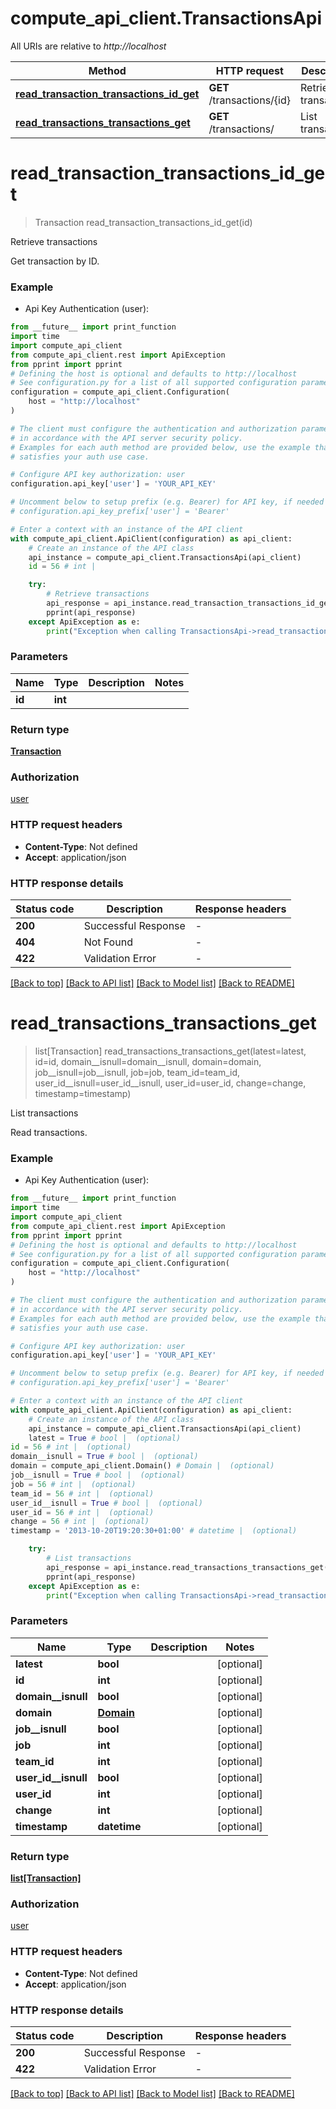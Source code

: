 # compute_api_client.TransactionsApi

All URIs are relative to *http://localhost*

Method | HTTP request | Description
------------- | ------------- | -------------
[**read_transaction_transactions_id_get**](TransactionsApi.md#read_transaction_transactions_id_get) | **GET** /transactions/{id} | Retrieve transactions
[**read_transactions_transactions_get**](TransactionsApi.md#read_transactions_transactions_get) | **GET** /transactions/ | List transactions


# **read_transaction_transactions_id_get**
> Transaction read_transaction_transactions_id_get(id)

Retrieve transactions

Get transaction by ID.

### Example

* Api Key Authentication (user):
```python
from __future__ import print_function
import time
import compute_api_client
from compute_api_client.rest import ApiException
from pprint import pprint
# Defining the host is optional and defaults to http://localhost
# See configuration.py for a list of all supported configuration parameters.
configuration = compute_api_client.Configuration(
    host = "http://localhost"
)

# The client must configure the authentication and authorization parameters
# in accordance with the API server security policy.
# Examples for each auth method are provided below, use the example that
# satisfies your auth use case.

# Configure API key authorization: user
configuration.api_key['user'] = 'YOUR_API_KEY'

# Uncomment below to setup prefix (e.g. Bearer) for API key, if needed
# configuration.api_key_prefix['user'] = 'Bearer'

# Enter a context with an instance of the API client
with compute_api_client.ApiClient(configuration) as api_client:
    # Create an instance of the API class
    api_instance = compute_api_client.TransactionsApi(api_client)
    id = 56 # int | 

    try:
        # Retrieve transactions
        api_response = api_instance.read_transaction_transactions_id_get(id)
        pprint(api_response)
    except ApiException as e:
        print("Exception when calling TransactionsApi->read_transaction_transactions_id_get: %s\n" % e)
```

### Parameters

Name | Type | Description  | Notes
------------- | ------------- | ------------- | -------------
 **id** | **int**|  | 

### Return type

[**Transaction**](Transaction.md)

### Authorization

[user](../README.md#user)

### HTTP request headers

 - **Content-Type**: Not defined
 - **Accept**: application/json

### HTTP response details
| Status code | Description | Response headers |
|-------------|-------------|------------------|
**200** | Successful Response |  -  |
**404** | Not Found |  -  |
**422** | Validation Error |  -  |

[[Back to top]](#) [[Back to API list]](../README.md#documentation-for-api-endpoints) [[Back to Model list]](../README.md#documentation-for-models) [[Back to README]](../README.md)

# **read_transactions_transactions_get**
> list[Transaction] read_transactions_transactions_get(latest=latest, id=id, domain__isnull=domain__isnull, domain=domain, job__isnull=job__isnull, job=job, team_id=team_id, user_id__isnull=user_id__isnull, user_id=user_id, change=change, timestamp=timestamp)

List transactions

Read transactions.

### Example

* Api Key Authentication (user):
```python
from __future__ import print_function
import time
import compute_api_client
from compute_api_client.rest import ApiException
from pprint import pprint
# Defining the host is optional and defaults to http://localhost
# See configuration.py for a list of all supported configuration parameters.
configuration = compute_api_client.Configuration(
    host = "http://localhost"
)

# The client must configure the authentication and authorization parameters
# in accordance with the API server security policy.
# Examples for each auth method are provided below, use the example that
# satisfies your auth use case.

# Configure API key authorization: user
configuration.api_key['user'] = 'YOUR_API_KEY'

# Uncomment below to setup prefix (e.g. Bearer) for API key, if needed
# configuration.api_key_prefix['user'] = 'Bearer'

# Enter a context with an instance of the API client
with compute_api_client.ApiClient(configuration) as api_client:
    # Create an instance of the API class
    api_instance = compute_api_client.TransactionsApi(api_client)
    latest = True # bool |  (optional)
id = 56 # int |  (optional)
domain__isnull = True # bool |  (optional)
domain = compute_api_client.Domain() # Domain |  (optional)
job__isnull = True # bool |  (optional)
job = 56 # int |  (optional)
team_id = 56 # int |  (optional)
user_id__isnull = True # bool |  (optional)
user_id = 56 # int |  (optional)
change = 56 # int |  (optional)
timestamp = '2013-10-20T19:20:30+01:00' # datetime |  (optional)

    try:
        # List transactions
        api_response = api_instance.read_transactions_transactions_get(latest=latest, id=id, domain__isnull=domain__isnull, domain=domain, job__isnull=job__isnull, job=job, team_id=team_id, user_id__isnull=user_id__isnull, user_id=user_id, change=change, timestamp=timestamp)
        pprint(api_response)
    except ApiException as e:
        print("Exception when calling TransactionsApi->read_transactions_transactions_get: %s\n" % e)
```

### Parameters

Name | Type | Description  | Notes
------------- | ------------- | ------------- | -------------
 **latest** | **bool**|  | [optional] 
 **id** | **int**|  | [optional] 
 **domain__isnull** | **bool**|  | [optional] 
 **domain** | [**Domain**](.md)|  | [optional] 
 **job__isnull** | **bool**|  | [optional] 
 **job** | **int**|  | [optional] 
 **team_id** | **int**|  | [optional] 
 **user_id__isnull** | **bool**|  | [optional] 
 **user_id** | **int**|  | [optional] 
 **change** | **int**|  | [optional] 
 **timestamp** | **datetime**|  | [optional] 

### Return type

[**list[Transaction]**](Transaction.md)

### Authorization

[user](../README.md#user)

### HTTP request headers

 - **Content-Type**: Not defined
 - **Accept**: application/json

### HTTP response details
| Status code | Description | Response headers |
|-------------|-------------|------------------|
**200** | Successful Response |  -  |
**422** | Validation Error |  -  |

[[Back to top]](#) [[Back to API list]](../README.md#documentation-for-api-endpoints) [[Back to Model list]](../README.md#documentation-for-models) [[Back to README]](../README.md)

